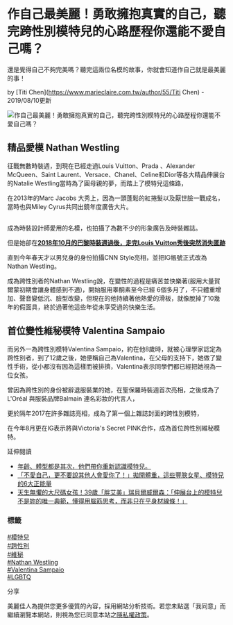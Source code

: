# 作自己最美麗！勇敢擁抱真實的自己，聽完跨性別模特兒的心路歷程你還能不愛自己嗎？

還是覺得自己不夠完美嗎？聽完這兩位名模的故事，你就會知道作自己就是最美麗的事！

by [Titi Chen](https://www.marieclaire.com.tw/author/55/Titi Chen) - 2019/08/10更新

![作自己最美麗！勇敢擁抱真實的自己，聽完跨性別模特兒的心路歷程你還能不愛自己嗎？](https://im.marieclaire.com.tw/s1200c675h100b0webp100/assets/mc/201908/5D4D4365EB4C81565344613.jpeg)

## 精品愛模 Nathan Westling

征戰無數時裝週，到現在已經走過Louis Vuitton、Prada 、Alexander McQueen、Saint Laurent、Versace、Chanel、Celine和Dior等各大精品伸展台的Natalie Westling當時為了圓母親的夢，而踏上了模特兒這條路，

在2013年的Marc Jacobs 大秀上，因為一頭蓬鬆的紅捲髮以及厭世臉一戰成名，當時也與Miley Cyrus共同出鏡年度廣告大片。

![](data:image/png;base64,iVBORw0KGgoAAAANSUhEUgAAAAEAAAABCAQAAAC1HAwCAAAAC0lEQVR42mP8Xw8AAoMBgDTD2qgAAAAASUVORK5CYII=)

成為時裝設計師愛用的名模，也拍攝了為數不少的形象廣告及時裝雜誌。

但是她卻在[**2018年10月的巴黎時裝週過後，走完Louis Vuitton秀後突然消失匿跡**](https://www.marieclaire.com.tw/fashion/fashion-show/38981)

直到今年春天才以男兒身的身份拍攝CNN Style亮相，並把IG帳號正式改為Nathan Westling。

成為跨性別者的Nathan Westling說，在變性的過程是痛苦並快樂著(服用大量賀爾蒙初期會讓身體感到不適)，開始服用睾酮素至今已經 6個多月了，不只體重增加、聲音變低沉、臉型改變，但現在的他持續著他熱愛的滑板，就像脫掉了10幾年的假面具，終於過著他這些年從未享受過的快樂生活。

## 首位變性維秘模特 Valentina Sampaio

而另外一為跨性別模特Valentina Sampaio，約在他8歲時，就被心理學家認定為跨性別者，到了12歲之後，她便稱自己為Valentina，在父母的支持下，她做了變性手術，從小都沒有因為這樣而被排擠，Valentina表示同學們都已經把她視為一位女孩。

曾因為跨性別的身份被辭退服裝業的她，在聖保羅時裝週首次亮相，之後成為了L'Oréal 與服裝品牌Balmain 連名彩妝的代言人，

更於隔年2017在許多雜誌亮相，成為了第一個上雜誌封面的跨性別模特，

在今年8月更在IG表示將與Victoria's Secret PINK合作，成為首位跨性別維秘模特。

延伸閱讀

- [年齡、體型都是其次，他們帶你重新認識模特兒。](https://www.marieclaire.com.tw/fashion/feature/29548)
- [「不愛自己，更不要說其他人會愛你了！」拋開體重，這些豐腴女星、模特兒的6大正能量](https://www.marieclaire.com.tw/celebrity/news/28116)
- [天生無懼的大尺碼女孩！39歲「胖艾美」瑞貝爾威爾森：「伸展台上的模特兒不是妳的唯一典範，懂得用腦筋思考，而非只在乎身材線條！」](https://www.marieclaire.com.tw/celebrity/news/42347)

### 標籤

[#模特兒](https://www.marieclaire.com.tw/tags/%E6%A8%A1%E7%89%B9%E5%85%92 "模特兒")  
[#跨性別](https://www.marieclaire.com.tw/tags/%E8%B7%A8%E6%80%A7%E5%88%A5 "跨性別")  
[#維秘](https://www.marieclaire.com.tw/tags/%E7%B6%AD%E7%A7%98 "維秘")  
[#Nathan Westling](https://www.marieclaire.com.tw/tags/Nathan%20Westling "Nathan Westling")  
[#Valentina Sampaio](https://www.marieclaire.com.tw/tags/Valentina%20Sampaio "Valentina Sampaio")  
[#LGBTQ](https://www.marieclaire.com.tw/tags/LGBTQ "LGBTQ")  

分享

美麗佳人為提供您更多優質的內容，採用網站分析技術。若您未點選「我同意」而繼續瀏覽本網站，則視為您已同意本站之[隱私權政策](https://www.marieclaire.com.tw/privacy)。
<!-- tcd_original_link https://www.marieclaire.com.tw/fashion/feature/44236 -->
